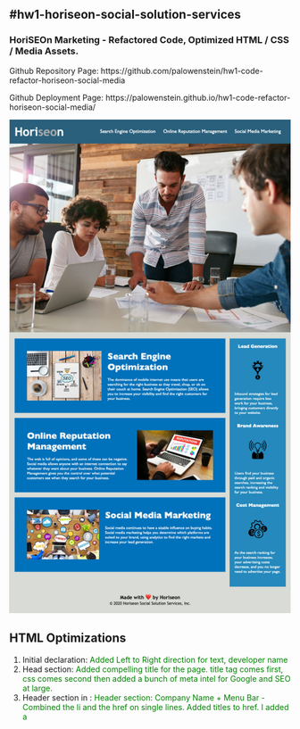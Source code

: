 ## #hw1-horiseon-social-solution-services

<h3>HoriSEOn Marketing - Refactored Code, Optimized HTML / CSS / Media Assets.</h3>
<p>Github Repository Page: https://github.com/palowenstein/hw1-code-refactor-horiseon-social-media</p>
<p>Github Deployment Page: https://palowenstein.github.io/hw1-code-refactor-horiseon-social-media/</p>

![HoriSEOn Marketing (Screenshot)](./assets/images/hw1-code-refactor-horiseon-social-media.jpg?raw=true "HoriSEOn Marketing (Screenshot)")

## HTML Optimizations
<ol>
<li>Initial declaration: <span style="color: green;">Added Left to Right direction for text, developer name</span></li>
<li>Head section: <span style="color: green;">Added compelling title for the page. title tag comes first, css comes second then added a bunch of meta intel for Google and SEO at large.</span></li>
<li>Header section in <body>: <span style="color: green;">Header section: Company Name + Menu Bar - Combined the li and the href on single lines. Added titles to href. I added a <title> to h1 so that it would read when the mouse hovers</span></li>
<li>I replaced the CSS BG IMG with a true IMG for the reasons that follow: <span style="color: green;">Hero Image. I ended up using a true img instead of css bg img as I wanted a <title> and a <alt> for the browser to read. The picture behaves very closely to the original element. Note: the original IMG was sized down and compressed to load faster.</span></li>
<li>Content section:  <span style="color: green;">I added the missing <div>: div id=search engine optimization. Note: all images below have been sized down and compressed for faster loading / render time</span></li>
<li>Benefits section:  <span style="color: green;">Added title + alt to all items below + used a < /> self-closing img tag instead of a separate closing img tag on "Cost Management"</span></li>
<li>Footer section:  <span style="color: green;">Changed 2019 to 2020 + added aria label to the heart symbol so that speech reader would read properly. Note: I did not use &hearts; as the speech reader misread it, "heart" instead of "love".</span></li>
</ol>

## CSS Optimizations
<ol>
<li>.header: <span style="color: green;"> I re-organized and added position relative, z-index: 1 to stay above the new hero-img tag</span></li>
<li>.header div ul li: <span style="color: green;"> I deleted <.header div ul> and applied <list-style-type: none;> to <.header div ul li></span></li>
<li>.hero: <span style="color: green;">I created separate classes for the <.hero div> and a new one for <.hero-img> so that I could have a picture in html vs a bg image which won't take a title.</span></li>
<li>.hero-img: <span style="color: green;">Position Relative and Z-Index 0 to stay below header + margin top negative</span></li>
<li>All 3 respectives instances of the classes below have been combined into one single declaration:
    <ul>
    <li>.benefit-lead, .benefit-brand, .benefit-cost</li>
    <li>.benefit-lead h3, .benefit-brand h3, .benefit-cost h3</li>
    <li>.benefit-lead img, .benefit-brand img, .benefit-cost img</li>
    <li>.search-engine-optimization, .online-reputation-management, .social-media-marketing</li>
    <li>.search-engine-optimization img, .online-reputation-management img, .social-media-marketing img</li>
    <li>.search-engine-optimization h2, .online-reputation-management h2, .social-media-marketing h2</li>
    </ul>
</ol>

## JPG Optimizations
<ul>
<li>Original "digital-marketing-meeting.jpg" 14,2MB -> New half sized version: 329Ko</li>
<li>Original "search-engine-optimization.jpg" 14,9MB -> New half sized version: 525Ko</li>
<li>Original "online-reputation-management.jpg" 6,7 MB -> New half sized version: 397Ko</li>
<li>Original "social-media-marketing.jpg" 14,2MB -> New half sized version: 568Ko</li>
</ul>

 ## License
<p>
<a href="./MITlicense.txt">MIT License</a> | Copyright © [2020] Pierre André Lowenstein
</p>

 ## Contact
<p>
<a href="http://pierreandrelowenstein.com" title="[www] Pierre Andr&eacute; Lowenstein" target="_blank">[www] pierreandrelowenstein.com</a>
&nbsp;|&nbsp;
<a href="mailto:soundtrackspecialist@gmail.com" title="Courriel">Send me a 'courriel'</a>
</p>